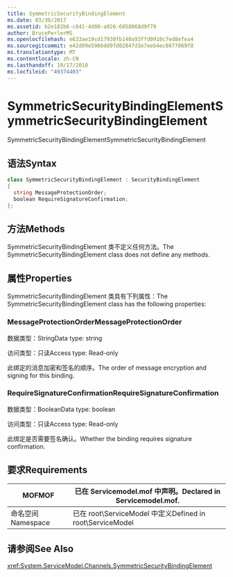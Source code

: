```yaml
---
title: SymmetricSecurityBindingElement
ms.date: 03/30/2017
ms.assetid: b2e182b6-c041-4d80-a926-6058068d9f79
author: BrucePerlerMS
ms.openlocfilehash: e633ae19cd17930fb140a93ffd0910c7ed8efea4
ms.sourcegitcommit: e42d09e5966dd9fd02847d3e7eeb4ec0877069f8
ms.translationtype: MT
ms.contentlocale: zh-CN
ms.lasthandoff: 10/17/2018
ms.locfileid: "49374403"
---
```

# <a name="symmetricsecuritybindingelement"></a><span data-ttu-id="f7064-102">SymmetricSecurityBindingElement</span><span class="sxs-lookup"><span data-stu-id="f7064-102">SymmetricSecurityBindingElement</span></span>
<span data-ttu-id="f7064-103">SymmetricSecurityBindingElement</span><span class="sxs-lookup"><span data-stu-id="f7064-103">SymmetricSecurityBindingElement</span></span>  
  
## <a name="syntax"></a><span data-ttu-id="f7064-104">语法</span><span class="sxs-lookup"><span data-stu-id="f7064-104">Syntax</span></span>  
  
```csharp
class SymmetricSecurityBindingElement : SecurityBindingElement  
{  
  string MessageProtectionOrder;  
  boolean RequireSignatureConfirmation;  
};  
```  
  
## <a name="methods"></a><span data-ttu-id="f7064-105">方法</span><span class="sxs-lookup"><span data-stu-id="f7064-105">Methods</span></span>  
 <span data-ttu-id="f7064-106">SymmetricSecurityBindingElement 类不定义任何方法。</span><span class="sxs-lookup"><span data-stu-id="f7064-106">The SymmetricSecurityBindingElement class does not define any methods.</span></span>  
  
## <a name="properties"></a><span data-ttu-id="f7064-107">属性</span><span class="sxs-lookup"><span data-stu-id="f7064-107">Properties</span></span>  
 <span data-ttu-id="f7064-108">SymmetricSecurityBindingElement 类具有下列属性：</span><span class="sxs-lookup"><span data-stu-id="f7064-108">The SymmetricSecurityBindingElement class has the following properties:</span></span>  
  
### <a name="messageprotectionorder"></a><span data-ttu-id="f7064-109">MessageProtectionOrder</span><span class="sxs-lookup"><span data-stu-id="f7064-109">MessageProtectionOrder</span></span>  
 <span data-ttu-id="f7064-110">数据类型：String</span><span class="sxs-lookup"><span data-stu-id="f7064-110">Data type: string</span></span>  
  
 <span data-ttu-id="f7064-111">访问类型：只读</span><span class="sxs-lookup"><span data-stu-id="f7064-111">Access type: Read-only</span></span>  
  
 <span data-ttu-id="f7064-112">此绑定的消息加密和签名的顺序。</span><span class="sxs-lookup"><span data-stu-id="f7064-112">The order of message encryption and signing for this binding.</span></span>  
  
### <a name="requiresignatureconfirmation"></a><span data-ttu-id="f7064-113">RequireSignatureConfirmation</span><span class="sxs-lookup"><span data-stu-id="f7064-113">RequireSignatureConfirmation</span></span>  
 <span data-ttu-id="f7064-114">数据类型：Boolean</span><span class="sxs-lookup"><span data-stu-id="f7064-114">Data type: boolean</span></span>  
  
 <span data-ttu-id="f7064-115">访问类型：只读</span><span class="sxs-lookup"><span data-stu-id="f7064-115">Access type: Read-only</span></span>  
  
 <span data-ttu-id="f7064-116">此绑定是否需要签名确认。</span><span class="sxs-lookup"><span data-stu-id="f7064-116">Whether the binding requires signature confirmation.</span></span>  
  
## <a name="requirements"></a><span data-ttu-id="f7064-117">要求</span><span class="sxs-lookup"><span data-stu-id="f7064-117">Requirements</span></span>  
  
|<span data-ttu-id="f7064-118">MOF</span><span class="sxs-lookup"><span data-stu-id="f7064-118">MOF</span></span>|<span data-ttu-id="f7064-119">已在 Servicemodel.mof 中声明。</span><span class="sxs-lookup"><span data-stu-id="f7064-119">Declared in Servicemodel.mof.</span></span>|  
|---------|-----------------------------------|  
|<span data-ttu-id="f7064-120">命名空间</span><span class="sxs-lookup"><span data-stu-id="f7064-120">Namespace</span></span>|<span data-ttu-id="f7064-121">已在 root\ServiceModel 中定义</span><span class="sxs-lookup"><span data-stu-id="f7064-121">Defined in root\ServiceModel</span></span>|  
  
## <a name="see-also"></a><span data-ttu-id="f7064-122">请参阅</span><span class="sxs-lookup"><span data-stu-id="f7064-122">See Also</span></span>  
 <xref:System.ServiceModel.Channels.SymmetricSecurityBindingElement>
